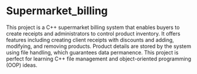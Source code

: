 # Supermarket_billing
This project is a C++ supermarket billing system that enables buyers to create receipts and administrators to control product inventory. It offers features including creating client receipts with discounts and adding, modifying, and removing products. Product details are stored by the system using file handling, which guarantees data permanence. This project is perfect for learning C++ file management and object-oriented programming (OOP) ideas.
